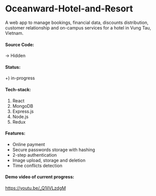 # Oceanward-Hotel-and-Resort
A web app to manage bookings, financial data, discounts distribution, customer relationship and on-campus services for a hotel in Vung Tau, Vietnam.

#### Source Code:
-> Hidden

#### Status: 
+) in-progress

#### Tech-stack: 
1. React
2. MongoDB
3. Express.js
4. Node.js
5. Redux

#### Features:
- Online payment
- Secure passwords storage with hashing
- 2-step authentication
- Image upload, storage and deletion
- Time conflicts detection

#### Demo video of current progress:
https://youtu.be/_Q1ilVLzdgM
